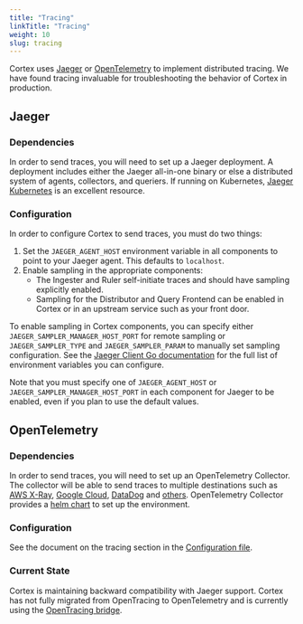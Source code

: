 ```yaml
---
title: "Tracing"
linkTitle: "Tracing"
weight: 10
slug: tracing
---
```


Cortex uses [Jaeger](https://www.jaegertracing.io/) or [OpenTelemetry](https://opentelemetry.io/) to implement distributed
tracing. We have found tracing invaluable for troubleshooting the behavior of
Cortex in production.

## Jaeger

### Dependencies

In order to send traces, you will need to set up a Jaeger deployment. A
deployment includes either the Jaeger all-in-one binary or else a distributed
system of agents, collectors, and queriers.  If running on Kubernetes, [Jaeger
Kubernetes](https://github.com/jaegertracing/jaeger-kubernetes) is an excellent
resource.

### Configuration

In order to configure Cortex to send traces, you must do two things:
1. Set the `JAEGER_AGENT_HOST` environment variable in all components to point
   to your Jaeger agent. This defaults to `localhost`.
1. Enable sampling in the appropriate components:
    * The Ingester and Ruler self-initiate traces and should have sampling
      explicitly enabled.
    * Sampling for the Distributor and Query Frontend can be enabled in Cortex
      or in an upstream service such as your front door.

To enable sampling in Cortex components, you can specify either
`JAEGER_SAMPLER_MANAGER_HOST_PORT` for remote sampling or
`JAEGER_SAMPLER_TYPE` and `JAEGER_SAMPLER_PARAM` to manually set sampling
configuration. See the [Jaeger Client Go
documentation](https://github.com/jaegertracing/jaeger-client-go#environment-variables)
for the full list of environment variables you can configure.

Note that you must specify one of `JAEGER_AGENT_HOST` or
`JAEGER_SAMPLER_MANAGER_HOST_PORT` in each component for Jaeger to be enabled,
even if you plan to use the default values.


## OpenTelemetry

### Dependencies

In order to send traces, you will need to set up an OpenTelemetry Collector. The collector will be able to send traces to
multiple destinations such as [AWS X-Ray](https://aws-otel.github.io/docs/getting-started/x-ray),
[Google Cloud](https://github.com/open-telemetry/opentelemetry-collector-contrib/tree/main/exporter/googlecloudexporter),
[DataDog](https://docs.datadoghq.com/tracing/trace_collection/open_standards/otel_collector_datadog_exporter/) and
[others](https://github.com/open-telemetry/opentelemetry-collector-contrib/tree/main/exporter). OpenTelemetry Collector
provides a [helm chart](https://github.com/open-telemetry/opentelemetry-helm-charts/tree/main/charts/opentelemetry-collector/examples/deployment-otlp-traces)
to set up the environment.

### Configuration

See the document on the tracing section in the [Configuration file](https://cortexmetrics.io/docs/configuration/configuration-file/).

### Current State

Cortex is maintaining backward compatibility with Jaeger support. Cortex has not fully migrated from OpenTracing to OpenTelemetry and is currently using the
[OpenTracing bridge](https://opentelemetry.io/docs/migration/opentracing/).

